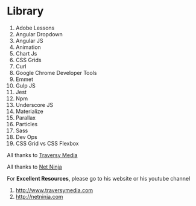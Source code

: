 # Library #
1) Adobe Lessons
2) Angular Dropdown
3) Angular JS
4) Animation
5) Chart Js
6) CSS Grids
7) Curl
8) Google Chrome Developer Tools
9) Emmet
10) Gulp JS
11) Jest
12) Npm
13) Underscore JS
14) Materialize
15) Parallax
16) Particles
17) Sass
18) Dev Ops
19) CSS Grid vs CSS Flexbox

All thanks to [Traversy Media](http://www.traversymedia.com)

All thanks to [Net Ninja](http://www.netninja.com)

For **Excellent Resources**, please go to his website or his youtube channel
1) http://www.traversymedia.com
2) http://netninja.com
